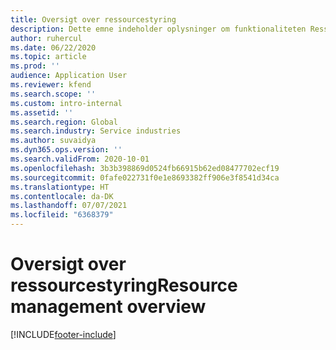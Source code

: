 ```yaml
---
title: Oversigt over ressourcestyring
description: Dette emne indeholder oplysninger om funktionaliteten Ressourcestyring i Dynamics 365 Project-operationer.
author: ruhercul
ms.date: 06/22/2020
ms.topic: article
ms.prod: ''
audience: Application User
ms.reviewer: kfend
ms.search.scope: ''
ms.custom: intro-internal
ms.assetid: ''
ms.search.region: Global
ms.search.industry: Service industries
ms.author: suvaidya
ms.dyn365.ops.version: ''
ms.search.validFrom: 2020-10-01
ms.openlocfilehash: 3b3b398869d0524fb66915b62ed08477702ecf19
ms.sourcegitcommit: 0fafe022731f0e1e8693382ff906e3f8541d34ca
ms.translationtype: HT
ms.contentlocale: da-DK
ms.lasthandoff: 07/07/2021
ms.locfileid: "6368379"
---
```

# <a name="resource-management-overview"></a><span data-ttu-id="38dd4-103">Oversigt over ressourcestyring</span><span class="sxs-lookup"><span data-stu-id="38dd4-103">Resource management overview</span></span>


[!INCLUDE[footer-include](../includes/footer-banner.md)]
